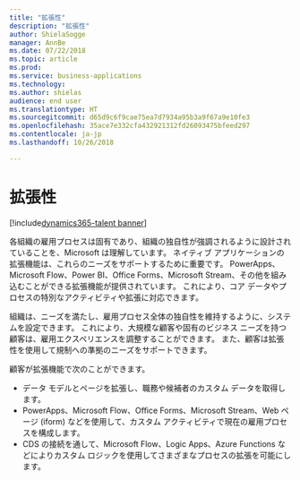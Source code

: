 ```yaml
---
title: "拡張性"
description: "拡張性"
author: ShielaSogge
manager: AnnBe
ms.date: 07/22/2018
ms.topic: article
ms.prod: 
ms.service: business-applications
ms.technology: 
ms.author: shielas
audience: end user
ms.translationtype: HT
ms.sourcegitcommit: d65d9c6f9cae75ea7d7934a95b3a9f67a9e10fe3
ms.openlocfilehash: 35ace7e332cfa432921312fd26093475bfeed297
ms.contentlocale: ja-jp
ms.lasthandoff: 10/26/2018

---
```


# <a name="extensibility"></a>拡張性

[!include[dynamics365-talent banner](../../includes/dynamics365-talent.md)]

各組織の雇用プロセスは固有であり、組織の独自性が強調されるように設計されていることを、Microsoft は理解しています。 ネイティブ アプリケーションの拡張機能は、これらのニーズをサポートするために重要です。 PowerApps、Microsoft Flow、Power BI、Office Forms、Microsoft Stream、その他を組み込むことができる拡張機能が提供されています。 これにより、コア データやプロセスの特別なアクティビティや拡張に対応できます。

組織は、ニーズを満たし、雇用プロセス全体の独自性を維持するように、システムを設定できます。 これにより、大規模な顧客や固有のビジネス ニーズを持つ顧客は、雇用エクスペリエンスを調整することができます。 また、顧客は拡張性を使用して規制への準拠のニーズをサポートできます。

顧客が拡張機能で次のことができます。

-   データ モデルとページを拡張し、職務や候補者のカスタム データを取得します。
-   PowerApps、Microsoft Flow、Office Forms、Microsoft Stream、Web ページ (iform) などを使用して、カスタム アクティビティで現在の雇用プロセスを構成します。
-   CDS の接続を通して、Microsoft Flow、Logic Apps、Azure Functions などによりカスタム ロジックを使用してさまざまなプロセスの拡張を可能にします。

<!--
## Who uses this feature
This feature is mainly used by admins and key recruiting personnel.
## Setup required
Extensibility is all about setup and configuration. This feature enables many
more options to be used in application setup.
## Availability
Cloud
## Regional availability
Global
-->

